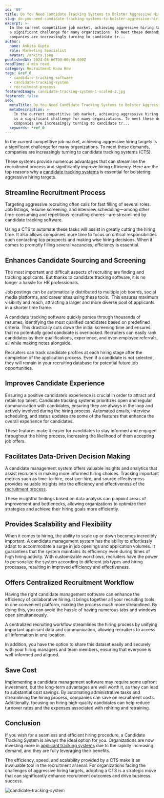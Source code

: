 ```yaml
---
id: '89'
title: Do You Need Candidate Tracking Systems to Bolster Aggressive Hiring Targets?
slug: do-you-need-candidate-tracking-systems-to-bolster-aggressive-hiring-targets
excerpt: >-
  In the current competitive job market, achieving aggressive hiring targets is
  a significant challenge for many organizations. To meet these demands,
  companies are increasingly turning to candidate tr...
author:
  name: Ankita Gupta
  role: Marketing Specialist
  avatar: /ankita.jpeg
publishedAt: 2024-06-06T00:00:00.000Z
readTime: 4 min read
category: Recruitment Know How
tags: &ref_0
  - candidate-tracking-software
  - candidate-tracking-system
  - recruitment-process
featuredImage: candidate-tracking-system-1-scaled-2.jpg
featured: false
seo:
  metaTitle: Do You Need Candidate Tracking Systems to Bolster Aggressive Hiring Targets?
  metaDescription: >-
    In the current competitive job market, achieving aggressive hiring targets
    is a significant challenge for many organizations. To meet these demands,
    companies are increasingly turning to candidate tr...
  keywords: *ref_0
---
```


In the current competitive job market, achieving aggressive hiring targets is a significant challenge for many organizations. To meet these demands, companies are increasingly turning to candidate tracking systems (CTS).

These systems provide numerous advantages that can streamline the recruitment process and significantly improve hiring efficiency. Here are the top reasons why a [candidate tracking systems](https://www.thetalentpool.ai/candidate-database-management/) is essential for bolstering aggressive hiring targets.

## **Streamline Recruitment Process**

Targeting aggressive recruiting often calls for fast filling of several roles. Job listings, resume screening, and interview scheduling—among other time-consuming and repetitious recruiting chores—are streamlined by candidate tracking software.

Using a CTS to automate these tasks will assist in greatly cutting the hiring time. It also allows companies more time to focus on critical responsibilities such contacting top prospects and making wise hiring decisions. When it comes to promptly filling several vacancies, efficiency is essential.

## **Enhances Candidate Sourcing and Screening**

The most important and difficult aspects of recruiting are finding and tracking applicants. But thanks to candidate tracking software, it is no longer a hassle for HR professionals.

Job postings can be automatically distributed to multiple job boards, social media platforms, and career sites using these tools.  This ensures maximum visibility and reach, attracting a larger and more diverse pool of applicants in a shorter time frame.

A candidate tracking software quickly parses through thousands of resumes, identifying the most qualified candidates based on predefined criteria. This drastically cuts down the initial screening time and ensures that no potentially good candidate is overlooked. Recruiters can easily rank candidates by their qualifications, experience, and even employee referrals, all while making notes alongside.

Recruiters can track candidate profiles at each hiring stage after the completion of the application process. Even if a candidate is not selected, they will remain in your recruiting database for potential future job opportunities.

## **Improves Candidate Experience**

Ensuring a positive candidate’s experience is crucial in order to attract and retain top talent. Candidate tracking systems prioritizes open and regular communication with candidates, ensuring they are always in the loop and actively involved during the hiring process. Automated emails, interview scheduling, and status updates are some of the features that enhance the overall experience for candidates.

These features make it easier for candidates to stay informed and engaged throughout the hiring process, increasing the likelihood of them accepting job offers.

## **Facilitates Data-Driven Decision Making**

A candidate management system offers valuable insights and analytics that assist recruiters in making more informed hiring choices. Tracking important metrics such as time-to-hire, cost-per-hire, and source effectiveness provides valuable insights into the efficiency and effectiveness of the [recruitment process](https://www.thetalentpool.ai/blogs/comprehensive-insight-into-the-end-to-end-recruitment-process/).

These insightful findings based on data analysis can pinpoint areas of improvement and bottlenecks, allowing organizations to optimize their strategies and achieve their hiring goals more efficiently.

## **Provides Scalability and Flexibility**

When it comes to hiring, the ability to scale up or down becomes incredibly important. A candidate management system has the ability to effortlessly adapt to accommodate a surge in job openings and application volumes. It guarantees that the system maintains its efficiency even during times of high hiring activity. With customizable workflows, recruiters have the power to personalize the system according to different job types and hiring processes, resulting in improved efficiency and effectiveness.

## **Offers Centralized Recruitment Workflow**

Having the right candidate management software can enhance the efficiency of collaborative hiring. It brings together all your recruiting tools in one convenient platform, making the process much more streamlined. By doing this, you can avoid the hassle of having numerous tabs and windows open simultaneously.

A centralized recruiting workflow streamlines the hiring process by unifying important applicant data and communication, allowing recruiters to access all information in one location.

In addition, you have the option to share this dataset easily and securely with your hiring managers and team members, ensuring that everyone is well-informed and aligned.

## **Save Cost**

Implementing a candidate management software may require some upfront investment, but the long-term advantages are well worth it, as they can lead to substantial cost savings. By automating administrative tasks and streamlining the hiring process, companies can save on recruitment costs. Additionally, focusing on hiring high-quality candidates can help reduce turnover rates and the expenses associated with rehiring and retraining.

## **Conclusion**

If you wish for a seamless and efficient hiring procedure, a Candidate Tracking System is always the ideal option for you. Organizations are now investing more in [applicant tracking systems](https://www.thetalentpool.ai/applicant-tracking-software/) due to the rapidly increasing demand, and they are fully leveraging their benefits.

The efficiency, speed, and scalability provided by a CTS make it an invaluable tool in the recruitment arsenal. For organizations facing the challenges of aggressive hiring targets, adopting a CTS is a strategic move that can significantly enhance recruitment outcomes and drive business success.

![candidate-tracking-system](images/candidate-tracking-system-1-1024x536.jpg)
